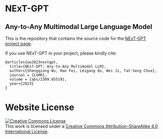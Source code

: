 # NExT-GPT
## Any-to-Any Multimodal Large Language Model

This is the repository that contains the source code for the [NExT-GPT project page](https://next-gpt.github.io/).

If you use NExT-GPT in your project, please kindly cite:
```
@articles{wu2023nextgpt,
  title={NExT-GPT: Any-to-Any Multimodal LLM},
  author={Shengqiong Wu, Hao Fei, Leigang Qu, Wei Ji, Tat-Seng Chua},
  journal = {CoRR},
  volume = {abs/2309.05519},
  year={2023}
}
```

# Website License
<a rel="license" href="http://creativecommons.org/licenses/by-sa/4.0/"><img alt="Creative Commons License" style="border-width:0" src="https://i.creativecommons.org/l/by-sa/4.0/88x31.png" /></a><br />This work is licensed under a <a rel="license" href="http://creativecommons.org/licenses/by-sa/4.0/">Creative Commons Attribution-ShareAlike 4.0 International License</a>.

